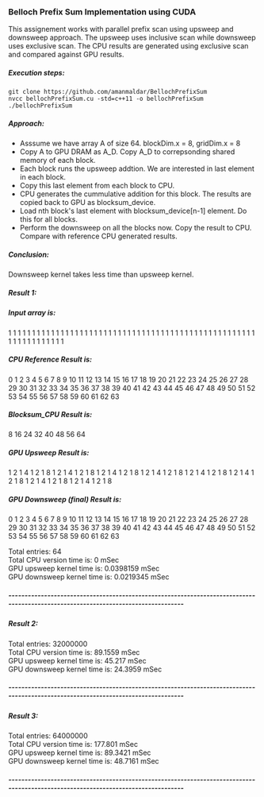 ### Belloch Prefix Sum Implementation using CUDA
  
This assignement works with parallel prefix scan using upsweep and downsweep approach. The upsweep uses inclusive scan while downsweep uses exclusive scan. The CPU results are generated using exclusive scan and compared against GPU results.

##### Execution steps:
`git clone https://github.com/amanmaldar/BellochPrefixSum` \
`nvcc bellochPrefixSum.cu -std=c++11 -o bellochPrefixSum`\
`./bellochPrefixSum`

#####  Approach:
- Asssume we have array A of size 64. blockDim.x = 8, gridDim.x = 8 
- Copy A to GPU DRAM as A_D. Copy A_D to correpsonding shared memory of each block.
- Each block runs the upsweep addtion. We are interested in last element in each block.
- Copy this last element from each block to CPU. 
- CPU generates the cummulative addition for this block. The results are copied back to GPU as blocksum_device.
- Load nth block's last element with blocksum_device[n-1] element. Do this for all blocks.
- Perform the downsweep on all the blocks now. Copy the result to CPU. Compare with reference CPU generated results.

##### Conclusion:
Downsweep kernel takes less time than upsweep kernel. 

##### Result 1:

##### Input array is: 
1 1 1 1 1 1 1 1 1 1 1 1 1 1 1 1 1 1 1 1 1 1 1 1 1 1 1 1 1 1 1 1 1 1 1 1 1 1 1 1 1 1 1 1 1 1 1 1 1 1 1 1 1 1 1 1 1 1 1 1 1 1 1 1 
##### CPU Reference Result is: 
0 1 2 3 4 5 6 7 8 9 10 11 12 13 14 15 16 17 18 19 20 21 22 23 24 25 26 27 28 29 30 31 32 33 34 35 36 37 38 39 40 41 42 43 44 45 46 47 48 49 50 51 52 53 54 55 56 57 58 59 60 61 62 63 
##### Blocksum_CPU Result is: 
8 16 24 32 40 48 56 64 
##### GPU Upsweep Result is: 
1 2 1 4 1 2 1 8 1 2 1 4 1 2 1 8 1 2 1 4 1 2 1 8 1 2 1 4 1 2 1 8 1 2 1 4 1 2 1 8 1 2 1 4 1 2 1 8 1 2 1 4 1 2 1 8 1 2 1 4 1 2 1 8 
##### GPU Downsweep (final) Result is:
0 1 2 3 4 5 6 7 8 9 10 11 12 13 14 15 16 17 18 19 20 21 22 23 24 25 26 27 28 29 30 31 32 33 34 35 36 37 38 39 40 41 42 43 44 45 46 47 48 49 50 51 52 53 54 55 56 57 58 59 60 61 62 63 

Total entries: 64\
Total CPU version time is: 0 mSec \
GPU upsweep kernel time is: 0.0398159 mSec \
GPU downsweep kernel time is: 0.0219345 mSec 

##### ----------------------------------------------------------------------------------------------------------------------------------
##### Result 2:

Total entries: 32000000 \
Total CPU version time is: 89.1559 mSec \
GPU upsweep kernel time is: 45.217 mSec \
GPU downsweep kernel time is: 24.3959 mSec 

##### ----------------------------------------------------------------------------------------------------------------------------------

##### Result 3:

Total entries: 64000000\
Total CPU version time is: 177.801 mSec \
GPU upsweep kernel time is: 89.3421 mSec \
GPU downsweep kernel time is: 48.7161 mSec 

##### ----------------------------------------------------------------------------------------------------------------------------------
